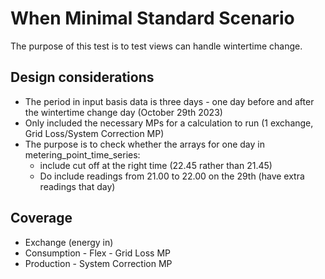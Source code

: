 # When Minimal Standard Scenario

The purpose of this test is to test views can handle wintertime change.

## Design considerations

- The period in input basis data is three days - one day before and after the wintertime change day (October 29th 2023)
- Only included the necessary MPs for a calculation to run (1 exchange, Grid Loss/System Correction MP)
- The purpose is to check whether the arrays for one day in metering_point_time_series:
    - include cut off at the right time (22.45 rather than 21.45)
    - Do include readings from 21.00 to 22.00 on the 29th (have extra readings that day)

## Coverage

- Exchange (energy in)
- Consumption - Flex - Grid Loss MP
- Production - System Correction MP
